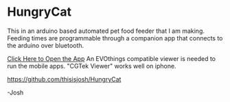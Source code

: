 # HungryCat
This in an arduino based automated pet food feeder that I am making. Feeding times are programmable through a companion app that connects to the arduino over bluetooth.

[Click Here to Open the App](https://thisisjosh.github.io/HungryCat/HungryCatApp/start.html)
An EVOthings compatible viewer is needed to run the mobile apps. "CGTek Viewer" works well on iphone.

https://github.com/thisisjosh/HungryCat

-Josh